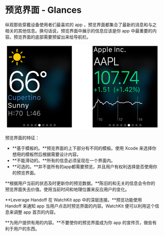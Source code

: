 # 预览界面 - Glances

纵观那些穿戴设备使用者们最喜欢的 app ，预览界面都集合了最新的消息和与之相关的其他信息。换句话说，预览界面中展示的信息应该是你 app 中最重要的内容。预览界面的底部需要预留出来给导航栏。

![image](../images/glances_2x.png)

预览界面的特征：
* **基于模板的。**预览界面的上下部分有不同的模板。使用 Xcode 来选择你想用的模板然后根据需要设计内容。
* **不能滑动的。**所有的信息必须呈现在一个界面内。
* **可选的。**并不是所有的app都需要预览，并且用户有权利选择是否使用你的预览界面。

**根据用户当前的状态及时更新你的预览数据。**陈旧的和无关的信息会令你的预览界面失去价值。使用当前时间和地理位置来反应用户的变化。

**Leverage Handoff 在 WatchKit app 中的深层连接。**预览功能使用 Handoff 来通知 app 当用户点击时预览界面的内容。WatchKit 便可以利用这个信息来调整 app 首页的内容。

**为用户提供有用的内容。**不要使你的预览界面成为你 app 的宣传页，做些有利于用户的东西。
